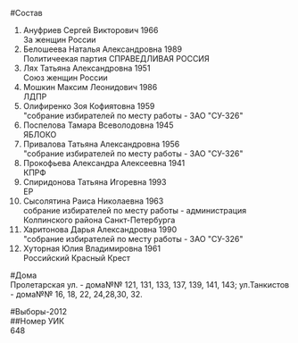 #Состав  
1. Ануфриев Сергей Викторович 1966  
    За женщин России  
2. Белошеева Наталья Александровна 1989  
    Политичеекая партия СПРАВЕДЛИВАЯ РОССИЯ  
3. Лях Татьяна Александровна 1951  
    Союз женщин России  
4. Мошкин Максим Леонидович 1986  
    ЛДПР  
5. Олифиренко Зоя Кофиятовна 1959  
    "собрание избирателей по месту работы - ЗАО "СУ-326"  
6. Поспелова Тамара Всеволодовна 1945  
    ЯБЛОКО  
7. Привалова Татьяна Александровна 1956  
    "собрание избирателей по месту работы - ЗАО "СУ-326"  
8. Прокофьева Александра Алексеевна 1941  
    КПРФ  
9. Спиридонова Татьяна Игоревна 1993  
    ЕР  
10. Сысолятина Раиса Николаевна 1963  
    собрание избирателей по месту работы - администрация Колпинского района Санкт-Петербурга  
11. Харитонова Дарья Александровна 1990  
    "собрание избирателей по месту работы - ЗАО "СУ-326"  
12. Хуторная Юлия Владимировна 1961  
    Российский Красный Крест  
  
#Дома  
Пролетарская ул. - дома№№ 121, 131, 133, 137, 139, 141, 143; ул.Танкистов - дома№№ 16, 18, 22, 24,28,30, 32.  
  
#Выборы-2012  
##Номер УИК  
648  
